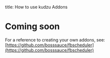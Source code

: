 title: How to use kudzu Addons

# Coming soon

For a reference to creating your own addons, see:
[https://github.com/bosssauce/fbscheduler](https://github.com/bosssauce/fbscheduler)
